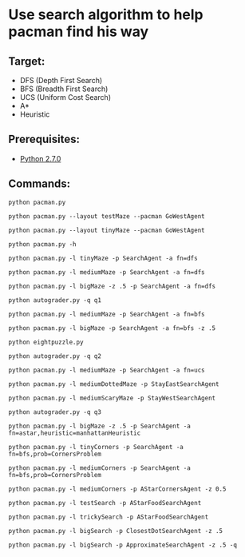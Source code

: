 # Use search algorithm to help pacman find his way
## Target:
- DFS (Depth First Search)
- BFS (Breadth First Search)
- UCS (Uniform Cost Search)
- A*
- Heuristic

## Prerequisites:
- [Python 2.7.0](https://www.python.org/download/releases/2.7/)

## Commands:
```python pacman.py```

```python pacman.py --layout testMaze --pacman GoWestAgent```

```python pacman.py --layout tinyMaze --pacman GoWestAgent```

```python pacman.py -h```

```python pacman.py -l tinyMaze -p SearchAgent -a fn=dfs```

```python pacman.py -l mediumMaze -p SearchAgent -a fn=dfs```

```python pacman.py -l bigMaze -z .5 -p SearchAgent -a fn=dfs```

```python autograder.py -q q1```

```python pacman.py -l mediumMaze -p SearchAgent -a fn=bfs```

```python pacman.py -l bigMaze -p SearchAgent -a fn=bfs -z .5```

```python eightpuzzle.py```

```python autograder.py -q q2```

```python pacman.py -l mediumMaze -p SearchAgent -a fn=ucs```

```python pacman.py -l mediumDottedMaze -p StayEastSearchAgent```

```python pacman.py -l mediumScaryMaze -p StayWestSearchAgent```

```python autograder.py -q q3```

```python pacman.py -l bigMaze -z .5 -p SearchAgent -a fn=astar,heuristic=manhattanHeuristic```

```python pacman.py -l tinyCorners -p SearchAgent -a fn=bfs,prob=CornersProblem```

```python pacman.py -l mediumCorners -p SearchAgent -a fn=bfs,prob=CornersProblem```

```python pacman.py -l mediumCorners -p AStarCornersAgent -z 0.5```

```python pacman.py -l testSearch -p AStarFoodSearchAgent```

```python pacman.py -l trickySearch -p AStarFoodSearchAgent```

```python pacman.py -l bigSearch -p ClosestDotSearchAgent -z .5```

```python pacman.py -l bigSearch -p ApproximateSearchAgent -z .5 -q``` 
